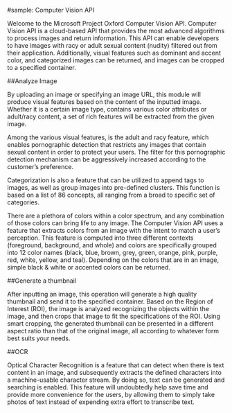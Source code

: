 <!--
NavPath: Computer Vision API
LinkLabel: Home
Url: Computer-Vision-API/documentation
-->

#sample: Computer Vision API

Welcome to the Microsoft Project Oxford Computer Vision API. Computer Vision API is a cloud-based API that provides the most advanced algorithms to process images and return information. This API can enable developers to have images with racy or adult sexual content (nudity) filtered out from their application. Additionally, visual features such as dominant and accent color, and categorized images can be returned, and images can be cropped to a specified container.

##Analyze Image

By uploading an image or specifying an image URL, this module will produce visual features based on the content of the inputted image. Whether it is a certain image type, contains various color attributes or adult/racy content, a set of rich features will be extracted from the given image.

Among the various visual features, is the adult and racy feature, which enables pornographic detection that restricts any images that contain sexual content in order to protect your users. The filter for this pornographic detection mechanism can be aggressively increased according to the customer’s preference.

Categorization is also a feature that can be utilized to append tags to images, as well as group images into pre-defined clusters. This function is based on a list of 86 concepts, all ranging from a broad to specific set of categories.

There are a plethora of colors within a color spectrum, and any combination of those colors can bring life to any image. The Computer Vision API uses a feature that extracts colors from an image with the intent to match a user’s perception. This feature is computed into three different contexts (foreground, background, and whole) and colors are specifically grouped into 12 color names (black, blue, brown, grey, green, orange, pink, purple, red, white, yellow, and teal). Depending on the colors that are in an image, simple black & white or accented colors can be returned.

##Generate a thumbnail

After inputting an image, this operation will generate a high quality thumbnail and send it to the specified container. Based on the Region of Interest (ROI), the image is analyzed recognizing the objects within the image, and then crops that image to fit the specifications of the ROI. Using smart cropping, the generated thumbnail can be presented in a different aspect ratio than that of the original image, all according to whatever form best suits your needs.

##OCR

Optical Character Recognition is a feature that can detect when there is text content in an image, and subsequently extracts the defined characters into a machine-usable character stream. By doing so, text can be generated and searching is enabled. This feature will undoubtedly help save time and provide more convenience for the users, by allowing them to simply take photos of text instead of expending extra effort to transcribe text.

